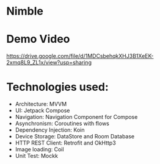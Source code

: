 # Nimble

# Demo Video
https://drive.google.com/file/d/1MDCsbehqkXHJ3B1XeEK-2xmq8L9_ZL1x/view?usp=sharing

# Technologies used:
- Architecture: MVVM
- UI: Jetpack Compose
- Navigation: Navigation Component for Compose
- Asynchronism: Coroutines with flows
- Dependency Injection: Koin
- Device Storage: DataStore and Room Database
- HTTP REST Client: Retrofit and OkHttp3
- Image loading: Coil
- Unit Test: Mockk

